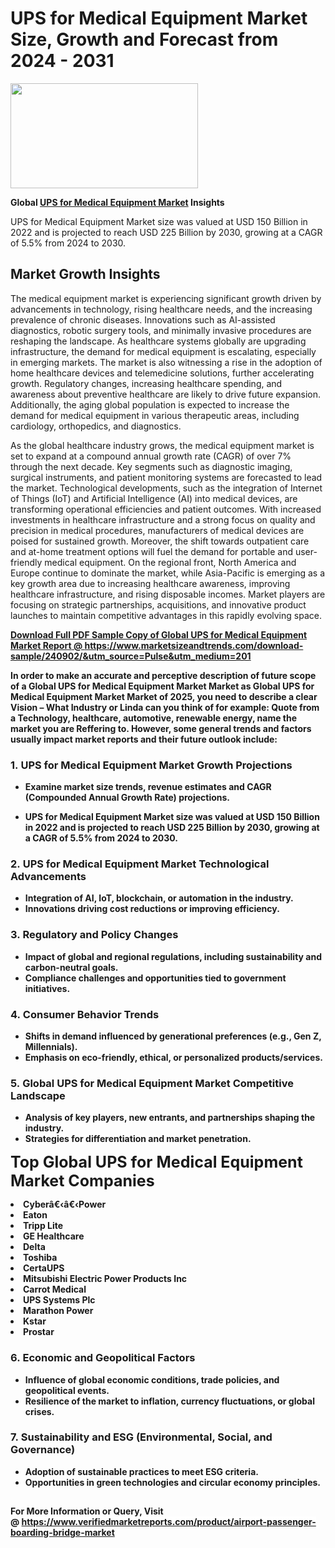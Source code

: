 <H1>UPS for Medical Equipment Market Size, Growth and Forecast from 2024 - 2031</H1><img class="aligncenter size-medium wp-image-584254" src="https://thirdeyenews.in/wp-content/uploads/2024/09/Global-Market-Research-300x168.jpeg" alt="" width="300" height="168" /><p><strong>Global&nbsp;<a href="https://www.marketsizeandtrends.com/download-sample/240902/&amp;utm_source=Pulse&amp;utm_medium=201">UPS for Medical Equipment Market</a> Insights</strong></p><p>UPS for Medical Equipment Market size was valued at USD 150 Billion in 2022 and is projected to reach USD 225 Billion by 2030, growing at a CAGR of 5.5% from 2024 to 2030.</p><p><h2>Market Growth Insights</h2> <p>The medical equipment market is experiencing significant growth driven by advancements in technology, rising healthcare needs, and the increasing prevalence of chronic diseases. Innovations such as AI-assisted diagnostics, robotic surgery tools, and minimally invasive procedures are reshaping the landscape. As healthcare systems globally are upgrading infrastructure, the demand for medical equipment is escalating, especially in emerging markets. The market is also witnessing a rise in the adoption of home healthcare devices and telemedicine solutions, further accelerating growth. Regulatory changes, increasing healthcare spending, and awareness about preventive healthcare are likely to drive future expansion. Additionally, the aging global population is expected to increase the demand for medical equipment in various therapeutic areas, including cardiology, orthopedics, and diagnostics.</p> <p><strong><a href="sample-link" target="_blank"></a></strong></p> <p>As the global healthcare industry grows, the medical equipment market is set to expand at a compound annual growth rate (CAGR) of over 7% through the next decade. Key segments such as diagnostic imaging, surgical instruments, and patient monitoring systems are forecasted to lead the market. Technological developments, such as the integration of Internet of Things (IoT) and Artificial Intelligence (AI) into medical devices, are transforming operational efficiencies and patient outcomes. With increased investments in healthcare infrastructure and a strong focus on quality and precision in medical procedures, manufacturers of medical devices are poised for sustained growth. Moreover, the shift towards outpatient care and at-home treatment options will fuel the demand for portable and user-friendly medical equipment. On the regional front, North America and Europe continue to dominate the market, while Asia-Pacific is emerging as a key growth area due to increasing healthcare awareness, improving healthcare infrastructure, and rising disposable incomes. Market players are focusing on strategic partnerships, acquisitions, and innovative product launches to maintain competitive advantages in this rapidly evolving space.</p> <p><strong><a href="more-link" target="_blank"></p><p><span class=""><strong>Download Full PDF Sample Copy of Global UPS for Medical Equipment Market Report</strong> @ <a href="https://www.marketsizeandtrends.com/download-sample/240902/&amp;utm_source=Pulse&amp;utm_medium=201" target="_blank">https://www.marketsizeandtrends.com/download-sample/240902/&amp;utm_source=Pulse&amp;utm_medium=201</a></span></p><p>In order to make an accurate and perceptive description of future scope of a Global&nbsp;UPS for Medical Equipment Market Market as Global&nbsp;UPS for Medical Equipment Market Market of 2025, you need to describe a clear Vision &ndash; What Industry or Linda can you think of for example: Quote from a Technology, healthcare, automotive, renewable energy, name the market you are Reffering to. However, some general trends and factors usually impact market reports and their future outlook include:</p><h3>1.&nbsp;<strong>UPS for Medical Equipment Market Growth Projections</strong></h3><ul><li>Examine market size trends, revenue estimates and CAGR (Compounded Annual Growth Rate) projections.</li><li><p>UPS for Medical Equipment Market size was valued at USD 150 Billion in 2022 and is projected to reach USD 225 Billion by 2030, growing at a CAGR of 5.5% from 2024 to 2030.</p></li></ul><h3>2.&nbsp;<strong>UPS for Medical Equipment Market Technological Advancements</strong></h3><ul><li>Integration of AI, IoT, blockchain, or automation in the industry.</li><li>Innovations driving cost reductions or improving efficiency.</li></ul><h3>3.&nbsp;<strong>Regulatory and Policy Changes</strong></h3><ul><li>Impact of global and regional regulations, including sustainability and carbon-neutral goals.</li><li>Compliance challenges and opportunities tied to government initiatives.</li></ul><h3>4.&nbsp;<strong>Consumer Behavior Trends</strong></h3><ul><li>Shifts in demand influenced by generational preferences (e.g., Gen Z, Millennials).</li><li>Emphasis on eco-friendly, ethical, or personalized products/services.</li></ul><h3>5.&nbsp;<strong>Global UPS for Medical Equipment Market Competitive Landscape</strong></h3><ul><li>Analysis of key players, new entrants, and partnerships shaping the industry.</li><li>Strategies for differentiation and market penetration.</li></ul><p data-pm-slice="1 1 []"><span style="color: inherit; font-family: inherit; font-size: 25px;">Top Global UPS for Medical Equipment Market Companies</span></p><div class="" data-test-id=""><p><li>Cyberâ€‹â€‹Power</li><li> Eaton</li><li> Tripp Lite</li><li> GE Healthcare</li><li> Delta</li><li> Toshiba</li><li> CertaUPS</li><li> Mitsubishi Electric Power Products Inc</li><li> Carrot Medical</li><li> UPS Systems Plc</li><li> Marathon Power</li><li> Kstar</li><li> Prostar</li></p></div><h3>6.&nbsp;<strong>Economic and Geopolitical Factors</strong></h3><ul><li>Influence of global economic conditions, trade policies, and geopolitical events.</li><li>Resilience of the market to inflation, currency fluctuations, or global crises.</li></ul><h3>7.&nbsp;<strong>Sustainability and ESG (Environmental, Social, and Governance)</strong></h3><ul><li>Adoption of sustainable practices to meet ESG criteria.</li><li>Opportunities in green technologies and circular economy principles.</li></ul><h2><strong style="font-size: 14px;">For More Information or Query, Visit @&nbsp;</strong><a style="background-color: #ffffff; font-size: 14px;" href="https://www.marketsizeandtrends.com/report/ups-for-medical-equipment-market/" target="_blank">https://www.verifiedmarketreports.com/product/airport-passenger-boarding-bridge-market</a></h2>
